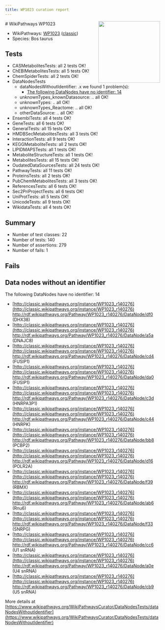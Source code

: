 ```yaml
---
title: WP1023 curation report
---
```


<img style="float: right; width: 200px" src="https://upload.wikimedia.org/wikipedia/commons/thumb/8/83/Wplogo_with_text_500.png/640px-Wplogo_with_text_500.png" />
# WikiPathways WP1023

* WikiPathways: [WP1023](https://wikipathways.org/pathways/WP1023) ([classic](https://classic.wikipathways.org/instance/WP1023))
* Species: Bos taurus
## Tests
* CASMetabolitesTests: all 2 tests OK!
* ChEBIMetabolitesTests: all 5 tests OK!
* ChemSpiderTests: all 2 tests OK!
* DataNodesTests
    * dataNodesWithoutIdentifier: .x we found 1 problem(s):
        * [The following DataNodes have no identifier: 14](#8792c494)
    * unknownTypes_knownDatasource: .. all OK!
    * unknownTypes: .. all OK!
    * unknownTypes_Reactome: .. all OK!
    * otherDataSource: .. all OK!
* EnsemblTests: all 4 tests OK!
* GeneTests: all 6 tests OK!
* GeneralTests: all 15 tests OK!
* HMDBSecMetabolitesTests: all 3 tests OK!
* InteractionTests: all 9 tests OK!
* KEGGMetaboliteTests: all 2 tests OK!
* LIPIDMAPSTests: all 1 tests OK!
* MetaboliteStructureTests: all 1 tests OK!
* MetabolitesTests: all 15 tests OK!
* OudatedDataSourcesTests: all 24 tests OK!
* PathwayTests: all 11 tests OK!
* ProteinsTests: all 2 tests OK!
* PubChemMetabolitesTests: all 3 tests OK!
* ReferencesTests: all 6 tests OK!
* Sec2PriProjectTests: all 6 tests OK!
* UniProtTests: all 5 tests OK!
* UnicodeTests: all 9 tests OK!
* WikidataTests: all 4 tests OK!


## Summary

* Number of test classes: 22
* Number of tests: 140
* Number of assertions: 279
* Number of fails: 1

## Fails

<a name="8792c494" />

## Data nodes without an identifier

The following DataNodes have no identifier: 14

* [http://classic.wikipathways.org/instance/WP1023_r140276](http://classic.wikipathways.org/instance/WP1023_r140276) http://rdf.wikipathways.org/Pathway/WP1023_r140276/DataNode/df0 (DHX38)
* [http://classic.wikipathways.org/instance/WP1023_r140276](http://classic.wikipathways.org/instance/WP1023_r140276) http://rdf.wikipathways.org/Pathway/WP1023_r140276/DataNode/a5a (DNAJC8)
* [http://classic.wikipathways.org/instance/WP1023_r140276](http://classic.wikipathways.org/instance/WP1023_r140276) http://rdf.wikipathways.org/Pathway/WP1023_r140276/DataNode/cd4 (FUSIP1)
* [http://classic.wikipathways.org/instance/WP1023_r140276](http://classic.wikipathways.org/instance/WP1023_r140276) http://rdf.wikipathways.org/Pathway/WP1023_r140276/DataNode/da0 (FUSIP1)
* [http://classic.wikipathways.org/instance/WP1023_r140276](http://classic.wikipathways.org/instance/WP1023_r140276) http://rdf.wikipathways.org/Pathway/WP1023_r140276/DataNode/c3d (HNRPA3P1)
* [http://classic.wikipathways.org/instance/WP1023_r140276](http://classic.wikipathways.org/instance/WP1023_r140276) http://rdf.wikipathways.org/Pathway/WP1023_r140276/DataNode/c44 (HNRPK)
* [http://classic.wikipathways.org/instance/WP1023_r140276](http://classic.wikipathways.org/instance/WP1023_r140276) http://rdf.wikipathways.org/Pathway/WP1023_r140276/DataNode/bb8 (PCBP2)
* [http://classic.wikipathways.org/instance/WP1023_r140276](http://classic.wikipathways.org/instance/WP1023_r140276) http://rdf.wikipathways.org/Pathway/WP1023_r140276/DataNode/d16 (POLR2A)
* [http://classic.wikipathways.org/instance/WP1023_r140276](http://classic.wikipathways.org/instance/WP1023_r140276) http://rdf.wikipathways.org/Pathway/WP1023_r140276/DataNode/f39 (RBMX)
* [http://classic.wikipathways.org/instance/WP1023_r140276](http://classic.wikipathways.org/instance/WP1023_r140276) http://rdf.wikipathways.org/Pathway/WP1023_r140276/DataNode/ab6 (Rnu6)
* [http://classic.wikipathways.org/instance/WP1023_r140276](http://classic.wikipathways.org/instance/WP1023_r140276) http://rdf.wikipathways.org/Pathway/WP1023_r140276/DataNode/f33 (SNRPG)
* [http://classic.wikipathways.org/instance/WP1023_r140276](http://classic.wikipathways.org/instance/WP1023_r140276) http://rdf.wikipathways.org/Pathway/WP1023_r140276/DataNode/cc6 (U1 snRNA)
* [http://classic.wikipathways.org/instance/WP1023_r140276](http://classic.wikipathways.org/instance/WP1023_r140276) http://rdf.wikipathways.org/Pathway/WP1023_r140276/DataNode/a0e (U4 snRNA)
* [http://classic.wikipathways.org/instance/WP1023_r140276](http://classic.wikipathways.org/instance/WP1023_r140276) http://rdf.wikipathways.org/Pathway/WP1023_r140276/DataNode/cb9 (U5 snRNA)


More details at [https://www.wikipathways.org/WikiPathwaysCurator/DataNodesTests/dataNodesWithoutIdentifier](https://www.wikipathways.org/WikiPathwaysCurator/DataNodesTests/dataNodesWithoutIdentifier)

